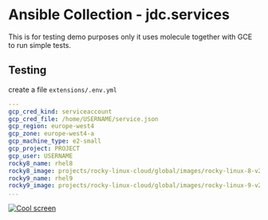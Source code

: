 # Ansible Collection - jdc.services

This is for testing demo purposes only it uses molecule together
with GCE to run simple tests.

## Testing

create a file ``extensions/.env.yml``

```yaml
---
gcp_cred_kind: serviceaccount
gcp_cred_file: /home/USERNAME/service.json
gcp_region: europe-west4
gcp_zone: europe-west4-a
gcp_machine_type: e2-small
gcp_project: PROJECT
gcp_user: USERNAME
rocky8_name: rhel8
rocky8_image: projects/rocky-linux-cloud/global/images/rocky-linux-8-v20241009
rocky9_name: rhel9
rocky9_image: projects/rocky-linux-cloud/global/images/rocky-linux-9-v20241009
...
```

[![Cool screen](https://img.youtube.com/vi/uHfP0cP75rE/0.jpg)](https://www.youtube.com/watch?v=uHfP0cP75rE)
